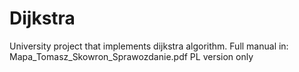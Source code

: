 # Dijkstra
University project that implements dijkstra algorithm. 
Full manual in:
Mapa_Tomasz_Skowron_Sprawozdanie.pdf 
PL version only
